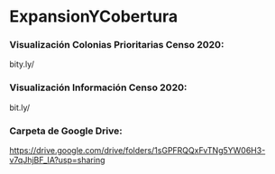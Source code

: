 # ExpansionYCobertura
### Visualización Colonias Prioritarias Censo 2020:
bity.ly/
### Visualización Información Censo 2020:
bit.ly/
### Carpeta de Google Drive:
https://drive.google.com/drive/folders/1sGPFRQQxFvTNg5YW06H3-v7qJhjBF_IA?usp=sharing
